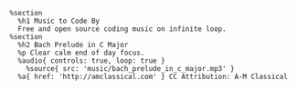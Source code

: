     %section
      %h1 Music to Code By
      Free and open source coding music on infinite loop.
    %section
      %h2 Bach Prelude in C Major
      %p Clear calm end of day focus.
      %audio{ controls: true, loop: true }
        %source{ src: 'music/bach_prelude_in_c_major.mp3' }
      %a{ href: 'http://amclassical.com' } CC Attribution: A-M Classical
